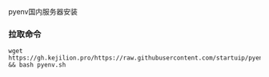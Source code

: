 pyenv国内服务器安装
### 拉取命令
```shell
wget https://gh.kejilion.pro/https://raw.githubusercontent.com/startuip/pyenv/refs/heads/main/pyenv.sh && bash pyenv.sh
```

